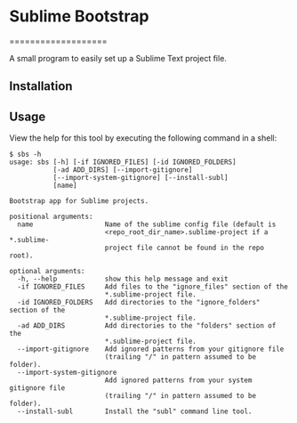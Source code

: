 # Sublime Bootstrap
===================

A small program to easily set up a Sublime Text project file.

## Installation

## Usage

View the help for this tool by executing the following command in a shell:

    $ sbs -h
    usage: sbs [-h] [-if IGNORED_FILES] [-id IGNORED_FOLDERS]
               [-ad ADD_DIRS] [--import-gitignore]
               [--import-system-gitignore] [--install-subl]
               [name]

    Bootstrap app for Sublime projects.

    positional arguments:
      name                  Name of the sublime config file (default is
                            <repo_root_dir_name>.sublime-project if a *.sublime-
                            project file cannot be found in the repo root).

    optional arguments:
      -h, --help            show this help message and exit
      -if IGNORED_FILES     Add files to the "ignore_files" section of the
                            *.sublime-project file.
      -id IGNORED_FOLDERS   Add directories to the "ignore_folders" section of the
                            *.sublime-project file.
      -ad ADD_DIRS          Add directories to the "folders" section of the
                            *.sublime-project file.
      --import-gitignore    Add ignored patterns from your gitignore file
                            (trailing "/" in pattern assumed to be folder).
      --import-system-gitignore
                            Add ignored patterns from your system gitignore file
                            (trailing "/" in pattern assumed to be folder).
      --install-subl        Install the "subl" command line tool.

